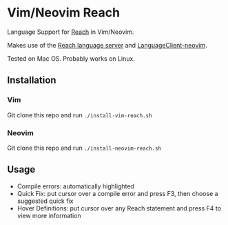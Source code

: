 # Vim/Neovim Reach

Language Support for [Reach](https://reach.sh/) in Vim/Neovim.  

Makes use of the [Reach language server](https://github.com/reach-sh/reach-ide) and [LanguageClient-neovim](https://github.com/autozimu/LanguageClient-neovim).

Tested on Mac OS. Probably works on Linux.

## Installation

### Vim

Git clone this repo and run `./install-vim-reach.sh`

### Neovim

Git clone this repo and run `./install-neovim-reach.sh`

## Usage

- Compile errors: automatically highlighted
- Quick Fix: put cursor over a compile error and press F3, then choose a suggested quick fix
- Hover Definitions: put cursor over any Reach statement and press F4 to view more information
